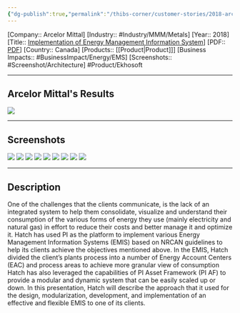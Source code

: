 ```yaml
---
{"dg-publish":true,"permalink":"/thibs-corner/customer-stories/2018-arcelor-mittal-implementation-of-energy-management-information-system/"}
---
```


[Company:: Arcelor Mittal]
[Industry:: #Industry/MMM/Metals]
[Year:: 2018]
[Title:: [Implementation of Energy Management Information System](https://resources.osisoft.com/presentations/implementation-of-energy-management-information-system/)]
[PDF:: [PDF](https://cdn.osisoft.com/osi/presentations/2018-uc-san-francisco/UC18NA-D2MI04-ArcelorMittalLongProductsCanadaGP-JStOnge-Implementation-Energy-Magt-Information-System.pdf)]
[Country:: Canada]
[Products:: [[Product\|Product]]]
[Business Impacts:: #BusinessImpact/Energy/EMS]
[Screenshots:: #Screenshot/Architecture]
#Product/Ekhosoft 

---
## Arcelor Mittal's Results
![](https://i.imgur.com/T1lSuNM.png)

---
## Screenshots
![](https://i.imgur.com/vKyfYg4.png)
![](https://i.imgur.com/gouF2x9.png)
![](https://i.imgur.com/8uqXZwi.png)
![](https://i.imgur.com/GqKShwd.png)
![](https://i.imgur.com/OfqrQmB.png)
![](https://i.imgur.com/FkYZleR.png)
![](https://i.imgur.com/zrs9uXF.png)
![](https://i.imgur.com/tmlSlEj.png)
![](https://i.imgur.com/34agMDf.png)

---
## Description
One of the challenges that the clients communicate, is the lack of an integrated system to help them consolidate, visualize and understand their consumption of the various forms of energy they use (mainly electricity and natural gas) in effort to reduce their costs and better manage it and optimize it. Hatch has used PI as the platform to implement various Energy Management Information Systems (EMIS) based on NRCAN guidelines to help its clients achieve the objectives mentioned above. In the EMIS, Hatch divided the client’s plants process into a number of Energy Account Centers (EAC) and process areas to achieve more granular view of consumption Hatch has also leveraged the capabilities of PI Asset Framework (PI AF) to provide a modular and dynamic system that can be easily scaled up or down. In this presentation, Hatch will describe the approach that it used for the design, modularization, development, and implementation of an effective and flexible EMIS to one of its clients.